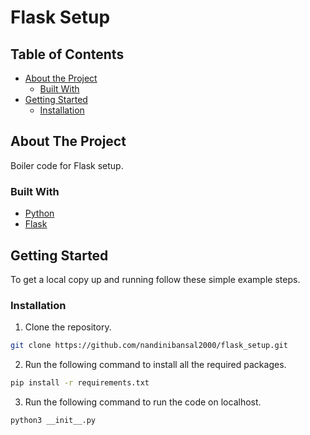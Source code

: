 # Flask Setup

<!-- TABLE OF CONTENTS -->
## Table of Contents

* [About the Project](#about-the-project)
  * [Built With](#built-with)
* [Getting Started](#getting-started)
  * [Installation](#installation)



<!-- ABOUT THE PROJECT -->
## About The Project
Boiler code for Flask setup.

### Built With

* [Python](https://www.python.org/)
* [Flask](https://flask.palletsprojects.com/en/1.1.x/)



<!-- GETTING STARTED -->
## Getting Started

To get a local copy up and running follow these simple example steps.


### Installation

1. Clone the repository.
```sh
git clone https://github.com/nandinibansal2000/flask_setup.git
```
2. Run the following command to install all the required packages.
```sh
pip install -r requirements.txt 
```
3.  Run the following command to run the code on localhost.
```sh
python3 __init__.py
```




